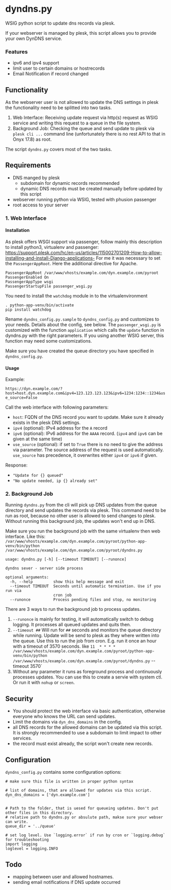 # dyndns.py

WSIG python script to update dns records via plesk.

If your webserver is managed by plesk, this script allows you to provide your own DynDNS service.
### Features
- ipv6 and ipv4 support
- limit user to certain domains or hostrecords
- Email Notification if record changed

## Functionality

As the webserver user is not allowed to update the DNS settings in plesk the functionality need to be splitted into two tasks. 
1. Web Interface: Receiving update request via http(s) request as WSIG service and writing this request to a queue in the file system.
2. Background Job: Checking the queue and send update to plesk via `plesk cli ...` command line (unfortunately there is no rest API to that in Onyx 17.8) as root.

The script `dyndns.py` covers most of the two tasks.

## Requirements
- DNS manged by plesk 
  - subdomain for dynamic records recommended
  - dynamic DNS records must be created manually before updated by this script
- webserver running python via WSIG, tested with phusion passenger  
- root access to your server


### 1. Web Interface
#### Installation
As plesk offers WSGI support via passenger, follow mainly this description to install python3, virtualenv and passenger: https://support.plesk.com/hc/en-us/articles/115002701209-How-to-allow-installing-and-install-Django-applications-
For me it was necessary to set the `PassengerAppRoot`.
Here the additional directive for Apache.
```
PassengerAppRoot /var/www/vhosts/example.com/dyn.example.com/pyroot
PassengerEnabled On
PassengerAppType wsgi
PassengerStartupFile passenger_wsgi.py
```

You need to install the `watchdog` module in to the virtualenvironment
```
. python-app-venv/bin/activate
pip install watchdog
```

Rename `dyndns_config.py.sample` to `dyndns_config.py` and customizes to your needs. Details about the config, see below.
The `passenger_wsgi.py` is customized with the function `application` which calls the `update` function in dyndns.py with the right parameters. If you using another WSIG server, this function may need some customizations. 

Make sure you have created the queue directory you have specified in `dyndns_config.py`.

#### Usage

Example:

`https://dyn.example.com/?host=host.dyn.example.com&ipv4=123.123.123.123&ipv6=1234:1234::1234&use_source=False`

Call the web interface with following parameters:

- `host`: FQDN of the DNS record you want to update. Make sure it already exists in the plesk DNS settings.
- `ipv4` (optional): IPv4 address for the `A` record
- `ipv6` (optional): IPv6 address for the `AAAA` record. (`ipv4` and `ipv6` can be given at the same time)
- `use_source` (optional): if set to `True` there is no need to give the address via parameter. The source address of the request is used automatically. `use_source` has precedence, it overwrites either `ipv4` or `ipv6` if given.  

Response:
- `"Update for {} queued"`
- `"No update needed, ip {} already set"`

### 2. Background Job

Running `dyndns.py` from the cli will pick up DNS updates from the queue directory and send updates the records via plesk. This command need to be run as root, because no other user is allowed to send changes to plesk.
Without running this background job, the updates won't end up in DNS.

Make sure you run the background job with the same virtualenv then web interface.
Like this: `/var/www/vhosts/example.com/dyn.example.com/pyroot/python-app-venv/bin/python /var/www/vhosts/example.com/dyn.example.com/pyroot/dyndns.py`

```
usage: dyndns.py [-h] [--timeout TIMEOUT] [--runonce]

dyndns sever - server side process

optional arguments:
  -h, --help         show this help message and exit
  --timeout TIMEOUT  Seconds until automatic termination. Use if you run via
                     cron job
  --runonce          Process pending files and stop, no monitoring
```

There are 3 ways to run the background job to process updates. 
1. `--runonce` is mainly for testing, it will automatically switch to debug logging. It processes all queued updates and quits then.
2. `--timeout ##` Will run for `##` seconds and monitors the queue directory while running. Update will be send to plesk as they where written into the queue. Use this to run the job from cron. E.g. run it once an hour with a timeout of 3570 seconds. 
like `11  * * * * /var/www/vhosts/example.com/dyn.example.com/pyroot/python-app-venv/bin/python /var/www/vhosts/example.com/dyn.example.com/pyroot/dyndns.py`
--timeout 3570`
3. Without any parameter it runs as foreground process and continuously processes updates. You can use this to create a servie with system ctl. Or run it with `nohup` or `screen`.

## Security

- You should protect the web interface via basic authentication, otherwise everyone who knows the URL can send updates.
- Limit the domains via `dyn_dns_domains` in the config. 
- all DNS records for the allowed domains can be updated via this script. It is strongly recommended to use a subdomain to limit impact to other services.
- the record must exist already, the script won't create new records.


## Configuration
`dyndns_config.py` contains some configuration options:
```
# make sure this file is written in proper python syntax 

# list of domains, that are allowed for updates via this script.
dyn_dns_domains = ['dyn.example.com']


# Path to the folder, that is uesed for queueing updates. Don't put other files in this directory.
# relative path to dyndns.py or absulute path, makse sure your webser can write.
queue_dir = '../queue'

# set log level. Use `logging.error` if run by cron or `logging.debug` for troubleshooting
import logging
loglevel = logging.INFO
```

## Todo
- mapping between user and allowed hostnames.
- sending email notifications if DNS update occurred
